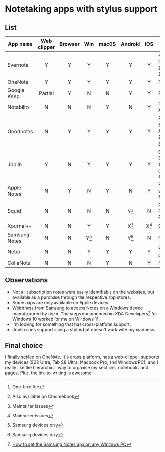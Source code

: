 # Notetaking apps with stylus support

## List

| App name      | Web clipper | Browser    | Win   | macOS | Android | iOS   | Price (annual)                        |
|---------------|:-----------:|:----------:|:-----:|:-----:|:-------:|:-----:|---------------------------------------|
| Evernote      | Y           | Y          | Y     | Y     | Y       | Y     | Free; Personal: £79.99; Pro: £104.99  |
| OneNote       | Y           | Y          | Y     | Y     | Y       | Y     | Free                                  |
| Google Keep   | Partial     | Y          | N     | N     | Y       | Y     | Free                                  |
| Notability    | N           | N          | N     | Y     | N       | Y     | Free; Pro: App Store                  |
| Goodnotes     | N           | Y          | Y     | Y     | Y       | Y     | Free; All OS: £9.99; Android+Win: £6.99; Apple: £29.99 [^1] |
| Joplin        | Y           | N          | Y     | Y     | Y       | Y     | Open source; Basic cloud: €28.69; Pro cloud: €57.84 |
| Apple Notes   | N           | Y          | N     | Y     | N       | Y     | Free; iCloud subscription for storage |
| Squid         | N           | N          | N     | N     | Y[^2]   | N     | Free; Premium: Play Store             |
| Xournal++     | N           | N          | Y     | Y     | X[^3]   | X[^3] | Open source                           |
| Samsung Notes | N           | N          | Y[^4] | N     | Y[^4]   | N     | Free                                  |
| Nebo          | N           | N          | Y     | Y     | Y       | Y     | Free; in-app purchases                |
| CollaNote     | N           | N          | N     | Y     | N       | Y     | Free                                  |

## Observations

- Not all subscription notes were easily identifiable on the websites, but available as a purchase through the respective app stores.
- Some apps are only available on Apple devices.
- Weirdness from Samsung to access Notes on a Windows device manufactured by them. The steps documented on XDA Developers[^5] for Windows 10 worked for me on Windows 11.
- I'm looking for something that has cross-platform support.
- Joplin does support using a stylus but doesn't work with my madness.

## Final choice

I finally settled on OneNote. It's cross-platform, has a web-clipper, supports my devices (S22 Ultra, Tab S8 Ultra, Macbook Pro, and Windows PC), and I really like the hierarchical way to organise my sections, notebooks and pages. Plus, the ink-to-writing is awesome!


[^1]: One-time fee
[^2]: Also available on Chromebook
[^3]: Maintainer issues
[^4]: Samsung devices only
[^5]: [How to get the Samsung Notes app on any Windows PC](https://www.xda-developers.com/get-samsung-notes-windows-10-app/)
